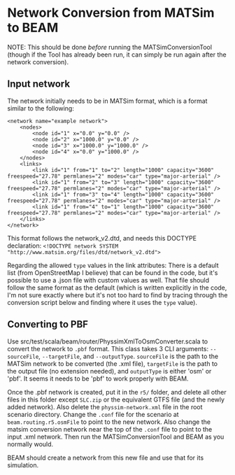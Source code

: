 Network Conversion from MATSim to BEAM
===========================================

NOTE: This should be done *before* running the MATSimConversionTool (though if the Tool has already been run, it can simply be run again after the network conversion).

Input network
----------------

The network initially needs to be in MATSim format, which is a format similar to the following:

	<network name="example network">
		<nodes>
			<node id="1" x="0.0" y="0.0" />
			<node id="2" x="1000.0" y="0.0" />
			<node id="3" x="1000.0" y="1000.0" />
			<node id="4" x="0.0" y="1000.0" />
		</nodes>
		<links>
			<link id="1" from="1" to="2" length="1000" capacity="3600" freespeed="27.78" permlanes="2" modes="car" type="major-arterial" />
			<link id="1" from="2" to="3" length="1000" capacity="3600" freespeed="27.78" permlanes="2" modes="car" type="major-arterial" />
			<link id="1" from="3" to="4" length="1000" capacity="3600" freespeed="27.78" permlanes="2" modes="car" type="major-arterial" />
			<link id="1" from="4" to="1" length="1000" capacity="3600" freespeed="27.78" permlanes="2" modes="car" type="major-arterial" />
		</links>
	</network>

This format follows the network_v2.dtd, and needs this DOCTYPE declaration:
`<!DOCTYPE network SYSTEM "http://www.matsim.org/files/dtd/network_v2.dtd">`

Regarding the allowed `type` values in the link attributes:
There is a default list (from OpenStreetMap I believe) that can be found in the code, but it's possible to use a .json file with custom values as well.
That file should follow the same format as the default (which is written explicitly in the code, I'm not sure exactly where but it's not too hard to find by tracing through the conversion script below and finding where it uses the `type` value).

Converting to PBF
--------------------

Use src/test/scala/beam/router/PhyssimXmlToOsmConverter.scala to convert the network to `.pbf` format.
This class takes 3 CLI arguments: `--sourceFile`, `--targetFile`, and `--outputType`.
`sourceFile` is the path to the MATSim network to be converted (the .xml file), `targetFile` is the path to the output file (no extension needed), and `outputType` is either 'osm' or 'pbf'.
It seems it needs to be 'pbf' to work properly with BEAM.

Once the .pbf network is created, put it in the `r5/` folder, and delete all other files in this folder except `SLC.zip` or the equivalent GTFS file (and the newly added network). Also delete the `physsim-network.xml` file in the root scenario directory.
Change the `.conf` file for the scenario at `beam.routing.r5.osmFile` to point to the new network.
Also change the matsim conversion network near the top of the `.conf` file to point to the input .xml network.
Then run the MATSimConversionTool and BEAM as you normally would.

BEAM should create a network from this new file and use that for its simulation.
